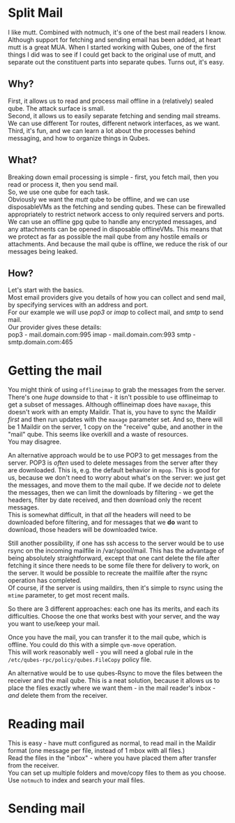 # Split Mail

I like mutt.
Combined with notmuch, it's one of the best mail readers I know.
Although support for fetching and sending email has been added, at heart mutt is a great MUA.
When I started working with Qubes, one of the first things I did was to see if I could get back to the original use of mutt, and separate out the constituent parts into separate qubes.
Turns out, it's easy.

## Why?
First, it allows us to read and process mail offline in a (relatively) sealed qube.
The attack surface is small.  
Second, it allows us to easily separate fetching and sending mail streams.
We can use different Tor routes, different network interfaces, as we want.  
Third, it's fun, and we can learn a lot about the processes behind messaging, and how to organize things in Qubes.

## What?
Breaking down email processing is simple - first, you fetch mail, then you read or process it, then you send mail.  
So, we use one qube for each task.  
Obviously we want the *mutt* qube to be offline, and we can use disposableVMs as the fetching and sending qubes.
These can be firewalled appropriately to restrict network access to only required servers and ports.  
We can use an offline gpg qube to handle any encrypted messages, and any attachments can be opened in disposable offlineVMs.
This means that we protect as far as possible the mail qube from any hostile emails or attachments.
And because the mail qube is offline, we reduce the risk of our messages being leaked.

## How?
Let's start with the basics.  
Most email providers give you details of how you can collect and send mail, by specifying services with an address and port.  
For our example we will use *pop3* or *imap* to collect mail, and *smtp* to send mail.  
Our provider gives these details:  
pop3 - mail.domain.com:995
imap - mail.domain.com:993
smtp - smtp.domain.com:465

# Getting the mail

You might think of using `offlineimap` to grab the messages from the server.
There's one *huge* downside to that - it isn't possible to use offlineimap to get a subset of messages.
Although offlineimap does have `maxage`, this doesn't work with an empty Maildir.
That is, you have to sync the Maildir *first* and then run updates with the `maxage` parameter set.
And so, there will be 1 Maildir on the server, 1 copy on the "receive" qube, and another in the "mail" qube.
This seems like overkill and a waste of resources.  
You may disagree.

An alternative approach would be to use POP3 to get messages from the server.
POP3 is *often* used to delete messages from the server after they are downloaded.
This is, e.g. the default behavior in `mpop`.
This is good for us, because we don't need to worry about what's on the server: we just get the messages, and move them to the mail qube.
If we decide *not* to delete the messages, then we can limit the downloads by filtering - we get the headers, filter by date received, and then download only the recent messages.  
This is somewhat difficult, in that *all* the headers will need to be downloaded before filtering, and for messages that we **do** want to download, those headers will be downloaded twice.

Still another possibility, if one has ssh access to the server would be to use rsync on the incoming mailfile in /var/spool/mail.
This has the advantage of being absolutely straightforward, except that one cant delete the file after fetching it since there needs to be some file there for delivery to work, on the server.
It would be possible to recreate the mailfile after the rsync operation has completed.  
Of course, if the server is using maildirs, then it's simple to rsync using the `mtime` parameter, to get most recent mails.

So there are 3 different approaches: each one has its merits, and each its difficulties.
Choose the one that works best with your server, and the way you want to use/keep your mail.


Once you have the mail, you can transfer it to the mail qube, which is offline.
You could do this with a simple `qvm-move` operation.  
This will work reasonably well - you will need a global rule in the `/etc/qubes-rpc/policy/qubes.FileCopy` policy file.

An alternative would be to use qubes-Rsync to move the files between the receiver and the mail qube. This is a neat solution, because it allows us to place the files exactly where we want them - in the mail reader's inbox - *and* delete them from the receiver.

# Reading mail

This is easy - have mutt configured as normal, to read mail in the Maildir format (one message per file, instead of 1 mbox with all files.)  
Read the files in the "inbox" - where you have placed them after transfer from the receiver.  
You can set up multiple folders and move/copy files to them as you choose.  
Use `notmuch` to index and search your mail files.

# Sending mail
